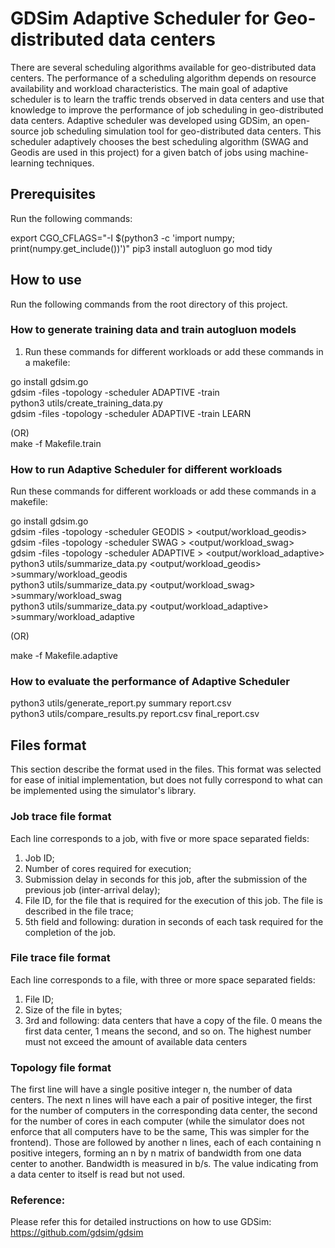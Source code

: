 # GDSim Adaptive Scheduler for Geo-distributed data centers

There are several scheduling algorithms available for geo-distributed data centers. The performance of a scheduling algorithm depends on resource availability and workload characteristics.
The main goal of adaptive scheduler is to learn the traffic trends observed in data centers and use that knowledge to improve the performance of job scheduling in geo-distributed data centers. 
Adaptive scheduler was developed using GDSim, an open-source job scheduling simulation tool for geo-distributed data centers. This scheduler adaptively chooses the best scheduling algorithm (SWAG and Geodis are used in this project) for a given batch of jobs using machine-learning techniques.

## Prerequisites

Run the following commands:

export CGO_CFLAGS="-I $(python3 -c 'import numpy; print(numpy.get_include())')"
pip3 install autogluon
go mod tidy

## How to use

Run the following commands from the root directory of this project.

### How to generate training data and train autogluon models

1. Run these commands for different workloads or add these commands in a makefile:

  go install gdsim.go <br />
  gdsim -files <file path> -topology <topology path> -scheduler ADAPTIVE -train <output training data csv file> <job path> <br />
  python3 utils/create_training_data.py <folder containing csv files> <output csv file> <br />
  gdsim -files <file path> -topology <topology path> -scheduler ADAPTIVE -train LEARN <job path> <br />

  (OR) <br />
  make -f  Makefile.train <br />

### How to run Adaptive Scheduler for different workloads

Run these commands for different workloads or add these commands in a makefile:

go install gdsim.go <br />
gdsim -files <file path> -topology <topology path> -scheduler GEODIS <job path> > <output/workload_geodis> <br />
gdsim -files <file path> -topology <topology path> -scheduler SWAG <job path> > <output/workload_swag> <br />
gdsim -files <file path> -topology <topology path> -scheduler ADAPTIVE <job path> > <output/workload_adaptive> <br />
python3 utils/summarize_data.py <output/workload_geodis> >summary/workload_geodis <br />
python3 utils/summarize_data.py <output/workload_swag> >summary/workload_swag <br />
python3 utils/summarize_data.py <output/workload_adaptive> >summary/workload_adaptive <br />

(OR) <br />

make -f  Makefile.adaptive <br />

### How to evaluate the performance of Adaptive Scheduler

python3 utils/generate_report.py summary report.csv <br />
python3 utils/compare_results.py report.csv final_report.csv <br />


## Files format 

This section describe the format used in the files.
This format was selected for ease of initial implementation, but does not fully correspond to what can be implemented using the simulator's library.

### Job trace file format

Each line corresponds to a job, with five or more space separated fields:

 1. Job ID;
 2. Number of cores required for execution;
 3. Submission delay in seconds for this job, after the submission of the previous job (inter-arrival delay);
 4. File ID, for the file that is required for the execution of this job. The file is described in the file trace;
 5. 5th field and following: duration in seconds of each task required for the completion of the job.

### File trace file format

Each line corresponds to a file, with three or more space separated fields:

 1. File ID;
 2. Size of the file in bytes;
 3. 3rd and following: data centers that have a copy of the file. 0 means the first data center, 1 means the second, and so on. The highest number must not exceed the amount of available data centers

### Topology file format

The first line will have a single positive integer n, the number of data centers.
The next n lines will have each a pair of positive integer, the first for the number of computers in the corresponding data center, the second for the number of cores in each computer (while the simulator does not enforce that all computers have to be the same, This was simpler for the frontend).
Those are followed by another n lines, each of each containing n positive integers, forming an n by n matrix of bandwidth from one data center to another.
Bandwidth is measured in b/s.
The value indicating from a data center to itself is read but not used.

### Reference:

Please refer this for detailed instructions on how to use GDSim:
https://github.com/gdsim/gdsim 
